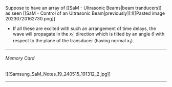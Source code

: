 Suppose to have an array of [[SaM - Ultrasonic Beams|beam tranducers]] as seen [[SaM - Control of an Ultrasonic Beam|previously]]:![[Pasted image 20230720162730.png]]
- If all these are excited with such an arrangement of time delays, the wave will propagate in the $x_1'$ direction which is tilted by an angle $\theta$ with respect to the plane of the transducer (having normal $x_1$).
---
###### Memory Card
![[Samsung_SaM_Notes_19_240515_191312_2.jpg]]

---